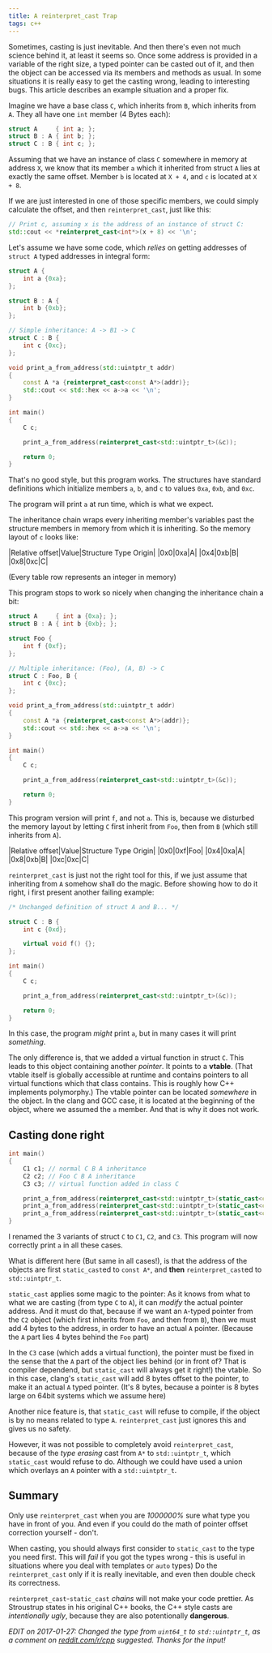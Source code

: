 ```yaml
---
title: A reinterpret_cast Trap
tags: c++
---
```


<!-- cSpell:disable -->

Sometimes, casting is just inevitable.
And then there's even not much science behind it, at least it seems so.
Once some address is provided in a variable of the right size, a typed pointer can be casted out of it, and then the object can be accessed via its members and methods as usual.
In some situations it is really easy to get the casting wrong, leading to interesting bugs.
This article describes an example situation and a proper fix.

<!--more-->

Imagine we have a base class `C`, which inherits from `B`, which inherits from `A`.
They all have one `int` member (4 Bytes each):

``` cpp
struct A     { int a; };
struct B : A { int b; };
struct C : B { int c; };
```

Assuming that we have an instance of class `C` somewhere in memory at address `X`, we know that its member `a` which it inherited from struct `A` lies at exactly the same offset.
Member `b` is located at `X + 4`, and `c` is located at `X + 8`.

If we are just interested in one of those specific members, we could simply calculate the offset, and then `reinterpret_cast`, just like this:

``` cpp
// Print c, assuming x is the address of an instance of struct C:
std::cout << *reinterpret_cast<int*>(x + 8) << '\n';
```

Let's assume we have some code, which *relies* on getting addresses of `struct A` typed addresses in integral form:

``` cpp
struct A {
    int a {0xa};
};

struct B : A {
    int b {0xb};
};

// Simple inheritance: A -> B1 -> C
struct C : B {
    int c {0xc};
};

void print_a_from_address(std::uintptr_t addr)
{
    const A *a {reinterpret_cast<const A*>(addr)};
    std::cout << std::hex << a->a << '\n';
}

int main()
{
    C c;

    print_a_from_address(reinterpret_cast<std::uintptr_t>(&c));

    return 0;
}
```

That's no good style, but this program works.
The structures have standard definitions which initialize members `a`, `b`, and `c` to values `0xa`, `0xb`, and `0xc`.

The program will print `a` at run time, which is what we expect.

The inheritance chain wraps every inheriting member's variables past the structure members in memory from which it is inheriting. So the memory layout of `c` looks like:

|Relative offset|Value|Structure Type Origin|
|0x0|0xa|A|
|0x4|0xb|B|
|0x8|0xc|C|

(Every table row represents an integer in memory)

This program stops to work so nicely when changing the inheritance chain a bit:

``` cpp
struct A     { int a {0xa}; };
struct B : A { int b {0xb}; };

struct Foo {
    int f {0xf};
};

// Multiple inheritance: (Foo), (A, B) -> C
struct C : Foo, B {
    int c {0xc};
};

void print_a_from_address(std::uintptr_t addr)
{
    const A *a {reinterpret_cast<const A*>(addr)};
    std::cout << std::hex << a->a << '\n';
}

int main()
{
    C c;

    print_a_from_address(reinterpret_cast<std::uintptr_t>(&c));

    return 0;
}
```

This program version will print `f`, and not `a`.
This is, because we disturbed the memory layout by letting `C` first inherit from `Foo`, then from `B` (which still inherits from `A`).

|Relative offset|Value|Structure Type Origin|
|0x0|0xf|Foo|
|0x4|0xa|A|
|0x8|0xb|B|
|0xc|0xc|C|

`reinterpret_cast` is just not the right tool for this, if we just assume that inheriting from `A` somehow shall do the magic.
Before showing how to do it right, i first present another failing example:

``` cpp
/* Unchanged definition of struct A and B... */

struct C : B {
    int c {0xd};

    virtual void f() {};
};

int main()
{
    C c;

    print_a_from_address(reinterpret_cast<std::uintptr_t>(&c));

    return 0;
}
```

In this case, the program *might* print `a`, but in many cases it will print *something*.

The only difference is, that we added a virtual function in struct `C`.
This leads to this object containing another *pointer*.
It points to a **vtable**.
(That vtable itself is globally accessible at runtime and contains pointers to all virtual functions which that class contains.
This is roughly how C++ implements polymorphy.)
The vtable pointer can be located *somewhere* in the object.
In the clang and GCC case, it is located at the beginning of the object, where we assumed the `a` member.
And that is why it does not work.

## Casting done right

``` cpp
int main()
{
    C1 c1; // normal C B A inheritance
    C2 c2; // Foo C B A inheritance
    C3 c3; // virtual function added in class C

    print_a_from_address(reinterpret_cast<std::uintptr_t>(static_cast<const A*>(&c1)));
    print_a_from_address(reinterpret_cast<std::uintptr_t>(static_cast<const A*>(&c2)));
    print_a_from_address(reinterpret_cast<std::uintptr_t>(static_cast<const A*>(&c3)));
}
```

I renamed the 3 variants of struct `C` to `C1`, `C2`, and `C3`.
This program will now correctly print `a` in all these cases.

What is different here (But same in all cases!), is that the address of the objects are first `static_cast`ed to `const A*`, and **then** `reinterpret_cast`ed to `std::uintptr_t`.

`static_cast` applies some magic to the pointer: As it knows from what to what we are casting (from type `C` to `A`), it can *modify* the actual pointer address.
And it must do that, because if we want an `A`-typed pointer from the `C2` object (which first inherits from `Foo`, and then from `B`), then we must add 4 bytes to the address, in order to have an actual `A` pointer. (Because the `A` part lies 4 bytes behind the `Foo` part)

In the `C3` case (which adds a virtual function), the pointer must be fixed in the sense that the `A` part of the object lies behind (or in front of? That is compiler dependend, but `static_cast` will always get it right!) the vtable.
So in this case, clang's `static_cast` will add 8 bytes offset to the pointer, to make it an actual `A` typed pointer. (It's 8 bytes, because a pointer is 8 bytes large on 64bit systems which we assume here)

Another nice feature is, that `static_cast` will refuse to compile, if the object is by no means related to type `A`.
`reinterpret_cast` just ignores this and gives us no safety.

However, it was not possible to completely avoid `reinterpret_cast`, because of the *type erasing* cast from `A*` to `std::uintptr_t`, which `static_cast` would refuse to do.
Although we could have used a union which overlays an `A` pointer with a `std::uintptr_t`.

## Summary

Only use `reinterpret_cast` when you are *1000000%* sure what type you have in front of you.
And even if you could do the math of pointer offset correction yourself - don't.

When casting, you should always first consider to `static_cast` to the type you need first.
This will *fail* if you got the types wrong - this is useful in situations where you deal with templates or `auto` types)
Do the `reinterpret_cast` only if it is really inevitable, and even then double check its correctness.

`reinterpret_cast`-`static_cast` *chains* will not make your code prettier.
As Stroustrup states in his original C++ books, the C++ style casts are *intentionally ugly*, because they are also potentionally **dangerous**.

*EDIT on 2017-01-27: Changed the type from `uint64_t` to `std::uintptr_t`, as a comment on [reddit.com/r/cpp](https://www.reddit.com/r/cpp/comments/5pju7q/a_reinterpret_cast_trap/) suggested. Thanks for the input!*
